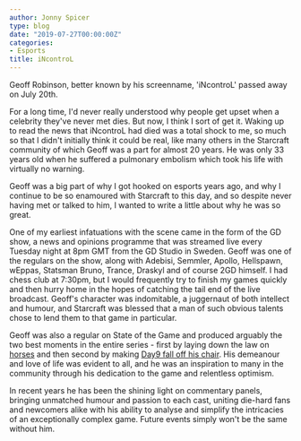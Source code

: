 ```yaml
---
author: Jonny Spicer
type: blog
date: "2019-07-27T00:00:00Z"
categories:
- Esports
title: iNcontroL
---
```

Geoff Robinson, better known by his screenname, 'iNcontroL' passed away on July 20th.

For a long time, I'd never really understood why people get upset when a celebrity they've never met dies. But now, I think I sort of get it. Waking up to read the news that iNcontroL had died was a total shock to me, so much so that I didn't initially think it could be real, like many others in the Starcraft community of which Geoff was a part for almost 20 years. He was only 33 years old when he suffered a pulmonary embolism which took his life with virtually no warning.

Geoff was a big part of why I got hooked on esports years ago, and why I continue to be so enamoured with Starcraft to this day, and so despite never having met or talked to him, I wanted to write a little about why he was so great.

One of my earliest infatuations with the scene came in the form of the GD show, a news and opinions programme that was streamed live every Tuesday night at 8pm GMT from the GD Studio in Sweden. Geoff was one of the
regulars on the show, along with Adebisi, Semmler, Apollo, Hellspawn, wEppas, Statsman Bruno, Trance, Draskyl and of course 2GD himself. I had chess club at 7:30pm, but I would frequently try to finish my games quickly and then hurry home in the hopes of catching the tail end of the live broadcast. Geoff's character was indomitable, a juggernaut of both intellect and humour, and Starcraft was blessed that a man of such
obvious talents chose to lend them to that game in particular.

Geoff was also a regular on State of the Game and produced arguably the two best moments in the entire series - first by laying down the law on [horses](https://www.youtube.com/watch?v=9iSb5-X_2do&t=1s) and then second by making [Day9 fall off his chair](https://www.youtube.com/watch?v=fEcsmUx8CzU). His demeanour and love of life was evident to all, and he was an inspiration to many in the community through his dedication to the game and relentless optimism.

In recent years he has been the shining light on commentary panels, bringing unmatched humour and passion to each cast, uniting die-hard fans and newcomers alike with his ability to analyse and simplify the intricacies of an exceptionally complex game. Future events simply won't be the same without him.
